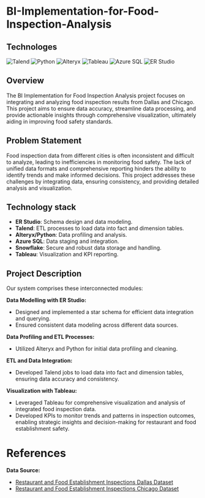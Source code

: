 # BI-Implementation-for-Food-Inspection-Analysis


## Technologes
![Talend](https://img.shields.io/badge/Talend-FF6D70?style=for-the-badge&logo=Talend&logoColor=white)
![Python](https://img.shields.io/badge/Python-3776AB?style=for-the-badge&logo=Python&logoColor=white)
![Alteryx](https://img.shields.io/badge/Alteryx-276DC3?style=for-the-badge&logo=Alteryx&logoColor=white)
![Tableau](https://img.shields.io/badge/Tableau-E97627?style=for-the-badge&logo=Tableau&logoColor=white)
![Azure SQL](https://img.shields.io/badge/Azure_SQL-0078D4?style=for-the-badge&logo=MicrosoftSQLServer&logoColor=white)
![ER Studio](https://img.shields.io/badge/ER_Studio-008FC7?style=for-the-badge&logo=ERStudio&logoColor=white)


## Overview
The BI Implementation for Food Inspection Analysis project focuses on integrating and analyzing food inspection results from Dallas and Chicago. This project aims to ensure data accuracy, streamline data processing, and provide actionable insights through comprehensive visualization, ultimately aiding in improving food safety standards.

## Problem Statement
Food inspection data from different cities is often inconsistent and difficult to analyze, leading to inefficiencies in monitoring food safety. The lack of unified data formats and comprehensive reporting hinders the ability to identify trends and make informed decisions. This project addresses these challenges by integrating data, ensuring consistency, and providing detailed analysis and visualization.

## Technology stack
- **ER Studio**: Schema design and data modeling.
- **Talend**: ETL processes to load data into fact and dimension tables.
- **Alteryx/Python**: Data profiling and analysis.
- **Azure SQL**: Data staging and integration.
- **Snowflake**: Secure and robust data storage and handling.
- **Tableau**: Visualization and KPI reporting.

## Project Description
Our system comprises these interconnected modules:

**Data Modelling with ER Studio:**
- Designed and implemented a star schema for efficient data integration and querying.
- Ensured consistent data modeling across different data sources.

**Data Profiling and ETL Processes:**
- Utilized Alteryx and Python for initial data profiling and cleaning.

**ETL and Data Integration:**
- Developed Talend jobs to load data into fact and dimension tables, ensuring data accuracy and consistency.


**Visualization with Tableau:**
- Leveraged Tableau for comprehensive visualization and analysis of integrated food inspection data.
- Developed KPIs to monitor trends and patterns in inspection outcomes, enabling strategic insights and decision-making for restaurant and food establishment safety.



# References
**Data Source:**
- [Restaurant and Food Establishment Inspections Dallas Dataset](https://www.dallasopendata.com/Services/Restaurant-and-Food-Establishment-Inspections-Octo/dri5-wcct/data_preview)
- [Restaurant and Food Establishment Inspections Chicago Dataset](https://data.cityofchicago.org/Health-Human-Services/Food-Inspections/4ijn-s7e5/data_preview)



